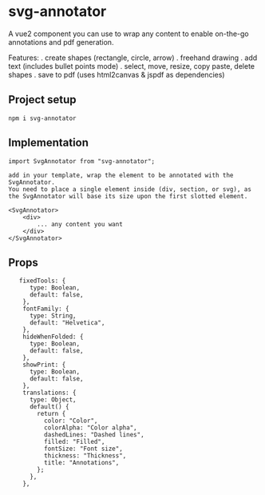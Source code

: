 # svg-annotator
A vue2 component you can use to wrap any content to enable on-the-go annotations and pdf generation.

Features:
. create shapes (rectangle, circle, arrow)
. freehand drawing
. add text (includes bullet points mode)
. select, move, resize, copy paste, delete shapes
. save to pdf (uses html2canvas & jspdf as dependencies)

## Project setup
```
npm i svg-annotator
```

## Implementation
```
import SvgAnnotator from "svg-annotator";

add in your template, wrap the element to be annotated with the SvgAnnotator.
You need to place a single element inside (div, section, or svg), as the SvgAnnotator will base its size upon the first slotted element.

<SvgAnnotator>
    <div>
        ... any content you want
    </div>
</SvgAnnotator>
```

## Props
```
   fixedTools: {
      type: Boolean,
      default: false,
    },
    fontFamily: {
      type: String,
      default: "Helvetica",
    },
    hideWhenFolded: {
      type: Boolean,
      default: false,
    },
    showPrint: {
      type: Boolean,
      default: false,
    },
    translations: {
      type: Object,
      default() {
        return {
          color: "Color",
          colorAlpha: "Color alpha",
          dashedLines: "Dashed lines",
          filled: "Filled",
          fontSize: "Font size",
          thickness: "Thickness",
          title: "Annotations",
        };
      },
    },
```
